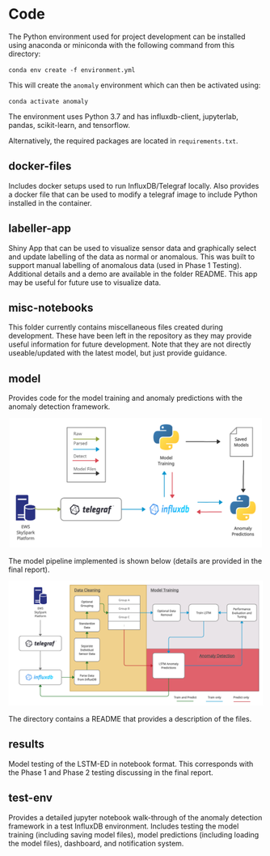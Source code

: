 # Code

The Python environment used for project development can be installed using anaconda or miniconda with the following command from this directory:

`conda env create -f environment.yml`

This will create the `anomaly` environment which can then be activated using:

`conda activate anomaly`

The environment uses Python 3.7 and has influxdb-client, jupyterlab, pandas, scikit-learn, and tensorflow.

Alternatively, the required packages are located in `requirements.txt`.

## docker-files

Includes docker setups used to run InfluxDB/Telegraf locally. Also provides a docker file that can be used to modify a telegraf image to include Python installed in the container.

## labeller-app

Shiny App that can be used to visualize sensor data and graphically select and update labelling of the data as normal or anomalous. This was built to support manual labelling of anomalous data (used in Phase 1 Testing). Additional details and a demo are available in the folder README. This app may be useful for future use to visualize data.

## misc-notebooks

This folder currently contains miscellaneous files created during development. These have been left in the repository as they may provide useful information for future development. Note that they are not directly useable/updated with the latest model, but just provide guidance.

## model

Provides code for the model training and anomaly predictions with the anomaly detection framework.

<p align="center">
  <img src="../images/framework.png" alt="Anomaly Detection Framework" width="500"/>
</p>

The model pipeline implemented is shown below (details are provided in the final report).

<p align="center">
  <img src="../images/LSTM_pipeline.png" alt="LSTM Pipeline" width="700"/>
</p>

The directory contains a README that provides a description of  the files.

## results

Model testing of the LSTM-ED in notebook format. This corresponds with the Phase 1 and Phase 2 testing discussing in the final report.

## test-env
 
Provides a detailed jupyter notebook walk-through of the anomaly detection framework in a test InfluxDB environment. Includes testing the model training (including saving model files), model predictions (including loading the model files), dashboard, and notification system.

